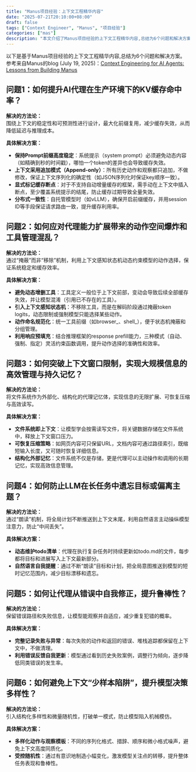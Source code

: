 ```yaml
---
title: "Manus项目经验：上下文工程精华内容"
date: "2025-07-21T20:10:00+08:00"
draft: false
tags: ["Context Engineer", "Manus", "项目经验"]
categories: ["mas"]
description: "本文介绍了Manus项目经验的上下文工程精华内容,总结为6个问题和解决方案。"
---
```


以下是基于Manus项目经验的上下文工程精华内容,总结为6个问题和解决方案。
参考来自Manus的blog (July 19, 2025)：[Context Engineering for AI Agents: Lessons from Building Manus](https://manus.im/blog/Context-Engineering-for-AI-Agents-Lessons-from-Building-Manus)

## 问题1：如何提升AI代理在生产环境下的KV缓存命中率？

**解决的方法论：**  
围绕上下文的稳定性和可预测性进行设计，最大化前缀复用，减少缓存失效，从而降低延迟与推理成本。

**具体解决方案：**

- **保持Prompt前缀高度稳定**：系统提示（system prompt）必须避免动态内容（如精确到秒的时间戳），哪怕一个token的差异也会导致缓存失效。
- **上下文采用追加模式（Append-only）**：所有历史动作和观察都只追加，不做修改，保证上下文序列化的确定性（如JSON序列化时保证key顺序一致）。
- **显式标记缓存断点**：对于不支持自动增量缓存的框架，需手动在上下文中插入断点，至少覆盖系统提示的结尾，防止缓存过期导致全量失效。
- **分布式一致性**：自托管模型时（如vLLM），确保开启前缀缓存，并用session ID等手段保证请求路由一致，提升缓存利用率。

## 问题2：如何应对代理能力扩展带来的动作空间爆炸和工具管理混乱？

**解决的方法论：**  
通过“掩蔽”而非“移除”机制，利用上下文感知状态机动态约束模型的动作选择，保证系统稳定和缓存效率。

**具体解决方案：**

- **避免动态增删工具**：工具定义一般位于上下文前部，变动会导致后续全部缓存失效，并让模型混淆（引用已不存在的工具）。
- **引入上下文感知状态机**：不移除工具，而是在解码阶段通过掩蔽token logits，动态限制或强制模型只能选择某些动作。
- **动作命名规范化**：统一工具前缀（如browser_、shell_），便于状态机掩蔽和分组管理。
- **利用响应预填充**：结合推理框架的response prefill能力，三种模式（自动、强制、指定）灵活约束函数调用，提升动作选择的准确性和效率。

## 问题3：如何突破上下文窗口限制，实现大规模信息的高效管理与持久记忆？

**解决的方法论：**  
将文件系统作为外部化、结构化的代理记忆体，实现信息的无限扩展、可恢复压缩与高效读写。

**具体解决方案：**

- **文件系统即上下文**：让模型学会按需读写文件，将关键数据存储在文件系统中，释放上下文窗口压力。
- **可恢复压缩策略**：如网页内容可只保留URL，文档内容可通过路径索引，既缩短输入长度，又可随时恢复详细信息。
- **结构化外部记忆**：文件系统不仅是存储，更是代理可以主动操作和调用的长期记忆，实现高效信息管理。

## 问题4：如何防止LLM在长任务中遗忘目标或偏离主题？

**解决的方法论：**  
通过“朗读”机制，将全局计划不断推送到上下文末尾，利用自然语言主动操纵模型注意力，防止“中间丢失”。

**具体解决方案：**

- **动态维护todo清单**：代理在执行复杂任务时持续更新如todo.md的文件，每步都将目标和进展写入上下文最新部分。
- **自然语言自我提醒**：通过不断“朗读”目标和计划，把全局意图推送到模型的短时记忆范围内，减少目标漂移和遗忘。

## 问题5：如何让代理从错误中自我修正，提升鲁棒性？

**解决的方法论：**  
保留错误路径和失败信息，让模型能观察并自适应，减少重复犯错的概率。

**具体解决方案：**

- **完整记录失败与异常**：每次失败的动作和返回的错误、堆栈追踪都保留在上下文中，不做清理。
- **利用错误反馈自我更新**：模型通过看到历史失败案例，调整行为倾向，逐步降低同类错误的发生率。

## 问题6：如何避免上下文“少样本陷阱”，提升模型决策多样性？

**解决的方法论：**  
引入结构化多样性和微量随机性，打破单一模式，防止模型陷入机械模仿。

**具体解决方案：**

- **多样化动作与观察模板**：不同的序列化格式、措辞、顺序和微小格式噪声，避免上下文高度同质化。
- **受控随机性**：通过有意识地制造小幅变化，激发模型关注点的转移，提升整体任务表现和鲁棒性。
